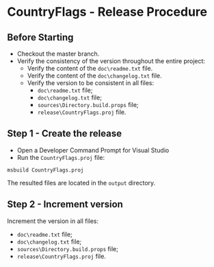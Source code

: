 # CountryFlags - Release Procedure

## Before Starting

- Checkout the master branch.
- Verify the consistency of the version throughout the entire project:
  - Verify the content of the `doc\readme.txt` file.
  - Verify the content of the `doc\changelog.txt` file.
  - Verify the version to be consistent in all files:
    - `doc\readme.txt` file;
    - `doc\changelog.txt` file;
    - `sources\Directory.build.props` file;
    - `release\CountryFlags.proj` file.


## Step 1 - Create the release

- Open a Developer Command Prompt for Visual Studio
- Run the `CountryFlags.proj` file:

```
msbuild CountryFlags.proj
```

The resulted files are located in the `output` directory.

## Step 2 - Increment version

Increment the version in all files:

- `doc\readme.txt` file;
- `doc\changelog.txt` file;
- `sources\Directory.build.props` file;
- `release\CountryFlags.proj` file.
